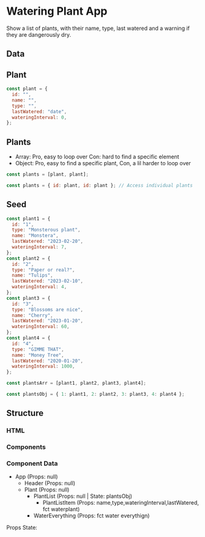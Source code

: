 # Watering Plant App

Show a list of plants, with their name, type, last watered and a warning if they are dangerously dry.

## Data

## Plant

```jsx
const plant = {
  id: "",
  name: "",
  type: "",
  lastWatered: "date",
  wateringInterval: 0,
};
```

## Plants

- Array: Pro, easy to loop over Con: hard to find a specific element
- Object: Pro, easy to find a specific plant, Con, a lil harder to loop over

```jsx
const plants = [plant, plant];

const plants = { id: plant, id: plant }; // Access individual plants
```

## Seed

```jsx
const plant1 = {
  id: "1",
  type: "Monsterous plant",
  name: "Monstera",
  lastWatered: "2023-02-20",
  wateringInterval: 7,
};
const plant2 = {
  id: "2",
  type: "Paper or real?",
  name: "Tulips",
  lastWatered: "2023-02-10",
  wateringInterval: 4,
};
const plant3 = {
  id: "3",
  type: "Blossoms are nice",
  name: "Cherry",
  lastWatered: "2023-01-20",
  wateringInterval: 60,
};
const plant4 = {
  id: "4",
  type: "GIMME THAT",
  name: "Money Tree",
  lastWatered: "2020-01-20",
  wateringInterval: 1000,
};

const plantsArr = [plant1, plant2, plant3, plant4];

const plantsObj = { 1: plant1, 2: plant2, 3: plant3, 4: plant4 };
```

## Structure

### HTML

### Components

### Component Data

- App (Props: null)
  - Header (Props: null)
  - Plant (Props: null)
    - PlantList (Props: null | State: plantsObj)
      - PlantListItem (Props: name,type,wateringInterval,lastWatered, fct waterplant)
    - WaterEverything (Props: fct water everythign)

Props
State:
